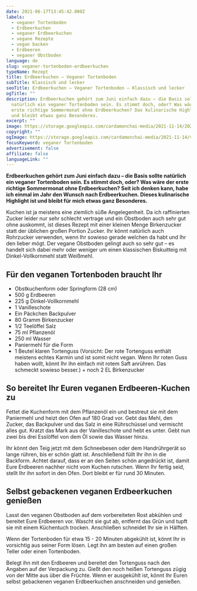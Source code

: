 ```yaml
---
date: 2021-06-17T13:45:42.000Z
labels:
  - veganer Tortenboden
  - Erdbeerkuchen
  - veganer Erdbeerkuchen
  - vegane Rezepte
  - vegan backen
  - Erdbeeren
  - veganer Obstboden
language: de
slug: veganer-tortenboden-erdbeerkuchen
typeName: Rezept
title: Erdbeerkuchen – Veganer Tortenboden
subTitle: Klassisch und lecker
seoTitle: Erdbeerkuchen – Veganer Tortenboden – Klassisch und lecker
ogTitle: ""
description: Erdbeerkuchen gehört zum Juni einfach dazu – die Basis sollte
  natürlich ein veganer Tortenboden sein. Es stimmt doch, oder? Was wäre der
  erste richtige Sommermonat ohne Erdbeerkuchen? Das kulinarische Highlight ist
  und bleibt etwas ganz Besonderes.
excerpt: ""
image: https://storage.googleapis.com/cardamonchai-media/2021-11-14/2021-06-06-erdbeerkuchen-3final-imagine-880808_8d4233_1024_768/640.webp
copyright: ""
ogImage: https://storage.googleapis.com/cardamonchai-media/2021-11-14/veganer-tortenboden-erdbeerkuchen-fb-1-imagine-780808_934432_1200_628/640.webp
focusKeyword: veganer Tortenboden
advertisement: false
affiliate: false
languageLink: ""
---
```


**Erdbeerkuchen gehört zum Juni einfach dazu – die Basis sollte natürlich ein veganer Tortenboden sein. Es stimmt doch, oder? Was wäre der erste richtige Sommermonat ohne Erdbeerkuchen? Seit ich denken kann, habe ich einmal im Jahr den Wunsch nach Erdbeerkuchen. Dieses kulinarische Highlight ist und bleibt für mich etwas ganz Besonderes.**

Kuchen ist ja meistens eine ziemlich süße Angelegenheit. Da ich raffinierten Zucker leider nur sehr schlecht vertrage und ein Obstboden auch sehr gut ohne auskommt, ist dieses Rezept mit einer kleinen Menge Birkenzucker statt der üblichen großen Portion Zucker. Ihr könnt natürlich auch Rohrzucker verwenden, wenn Ihr sowieso gerade welchen da habt und Ihr den lieber mögt. Der vegane Obstboden gelingt auch so sehr gut – es handelt sich dabei mehr oder weniger um einen klassischen Biskuitteig mit Dinkel-Vollkornmehl statt Weißmehl.

## Für den veganen Tortenboden braucht Ihr

- Obstkuchenform oder Springform (28 cm)
- 500 g Erdbeeren
- 225 g Dinkel-Vollkornmehl
- 1 Vanilleschote
- Ein Päckchen Backpulver
- 80 Gramm Birkenzucker
- 1/2 Teelöffel Salz
- 75 ml Pflanzenöl
- 250 ml Wasser
- Paniermehl für die Form
- 1 Beutel klaren Tortenguss (Vorsicht: Der rote Tortenguss enthält meistens echtes Karmin und ist somit nicht vegan. Wenn Ihr roten Guss haben wollt, könnt Ihr ihn einfach mit rotem Saft anrühren. Das schmeckt sowieso besser.) + noch 2 EL Birkenzucker

## So bereitet Ihr Euren veganen Erdbeeren-Kuchen zu

Fettet die Kuchenform mit dem Pflanzenöl ein und bestreut sie mit dem Paniermehl und heizt den Ofen auf 180 Grad vor. Gebt das Mehl, den Zucker, das Backpulver und das Salz in eine Rührschüssel und vermischt alles gut. Kratzt das Mark aus der Vanilleschote und hebt es unter. Gebt nun zwei bis drei Esslöffel von dem Öl sowie das Wasser hinzu. 

Ihr könnt den Teig jetzt mit dem Schneebesen   oder dem Handrührgerät so lange rühren, bis er schön glatt ist. Anschließend füllt Ihr ihn in die Backform. Achtet darauf, dass er an den Seiten schön angedrückt ist, damit Eure Erdbeeren nachher nicht vom Kuchen rutschen. Wenn Ihr fertig seid, stellt Ihr ihn sofort in den Ofen. Dort bleibt er für rund 30 Minuten.

## Selbst gebackenen veganen Erdbeerkuchen genießen

Lasst den veganen Obstboden auf dem vorbereiteten Rost abkühlen und bereitet Eure Erdbeeren vor. Wascht sie gut ab, entfernt das Grün und tupft sie mit einem Küchentuch trocken. Anschließen schneidet Ihr sie in Hälften.

Wenn der Tortenboden für etwa 15 - 20 Minuten abgekühlt ist, könnt Ihr in vorsichtig aus seiner Form lösen. Legt ihn am besten auf einen großen Teller oder einen Tortenboden.

Belegt ihn mit den Erdbeeren und bereitet den Tortenguss nach den Angaben auf der Verpackung zu. Gießt den noch heißen Tortenguss zügig von der Mitte aus über die Früchte. Wenn er ausgekühlt ist, könnt Ihr Euren selbst gebackenen veganen Erdbeerkuchen anschneiden und genießen.

<Gallery name="veganer-tortenboden-erdbeerkuchen" />